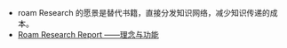  - roam Research 的愿景是替代书籍，直接分发知识网络，减少知识传递的成本。
 - [Roam Research Report ——理念与功能](https://sspai.com/post/60588)